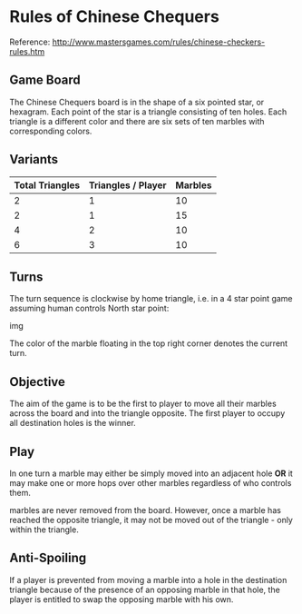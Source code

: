 # Rules of Chinese Chequers

Reference: http://www.mastersgames.com/rules/chinese-checkers-rules.htm

## Game Board
The Chinese Chequers board is in the shape of a six pointed star, or hexagram. Each point of the star is a triangle consisting of ten holes. Each triangle is a different color and there are six sets of ten marbles with corresponding colors.


## Variants

Total Triangles | Triangles / Player | Marbles
------------------|----------------------|--------
2 | 1 | 10
2 | 1 | 15
4 | 2 | 10
6 | 3 | 10

## Turns

The turn sequence is clockwise by home triangle, i.e. in a 4 star point game assuming human controls North star point:

img

The color of the marble floating in the top right corner denotes the current turn.

## Objective
The aim of the game is to be the first to player to move all their marbles across the board and into the triangle opposite.  The first player to occupy all destination holes is the winner.

## Play

In one turn a marble may either be simply moved into an adjacent hole **OR** it may make one or more hops over other marbles regardless of who controls them.

marbles are never removed from the board.  However, once a marble has reached the opposite triangle, it may not be moved out of the triangle - only within the triangle.

## Anti-Spoiling

If a player is prevented from moving a marble into a hole in the destination triangle because of the presence of an opposing marble in that hole, the player is entitled to swap the opposing marble with his own.
